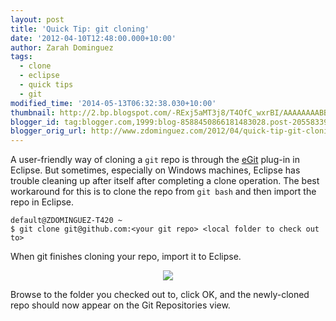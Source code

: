 ```yaml
---
layout: post
title: 'Quick Tip: git cloning'
date: '2012-04-10T12:48:00.000+10:00'
author: Zarah Dominguez
tags:
  - clone
  - eclipse
  - quick tips
  - git
modified_time: '2014-05-13T06:32:38.030+10:00'
thumbnail: http://2.bp.blogspot.com/-RExj5aMT3j8/T4OfC_wxrBI/AAAAAAAABBE/ZTBJMNyxOY4/s72-c/git_clone.PNG
blogger_id: tag:blogger.com,1999:blog-8588450866181483028.post-2055833932626466505
blogger_orig_url: http://www.zdominguez.com/2012/04/quick-tip-git-cloning.html
---
```


A user-friendly way of cloning a `git` repo is through the [eGit](http://www.eclipse.org/egit/) plug-in in Eclipse. But sometimes, especially on Windows machines, Eclipse has trouble cleaning up after itself after completing a clone operation. The best workaround for this is to clone the repo from `git bash` and then import the repo in Eclipse.
```shell
default@ZDOMINGUEZ-T420 ~
$ git clone git@github.com:<your git repo> <local folder to check out to>
```

When git finishes cloning your repo, import it to Eclipse.
<div class="separator" style="clear: both; text-align: center;"><a href="http://2.bp.blogspot.com/-RExj5aMT3j8/T4OfC_wxrBI/AAAAAAAABBE/ZTBJMNyxOY4/s1600/git_clone.PNG" imageanchor="1" style="margin-left: 1em; margin-right: 1em;"><img border="0" src="http://2.bp.blogspot.com/-RExj5aMT3j8/T4OfC_wxrBI/AAAAAAAABBE/ZTBJMNyxOY4/s1600/git_clone.PNG" /></a></div>

Browse to the folder you checked out to, click OK, and the newly-cloned repo should now appear on the Git Repositories view.